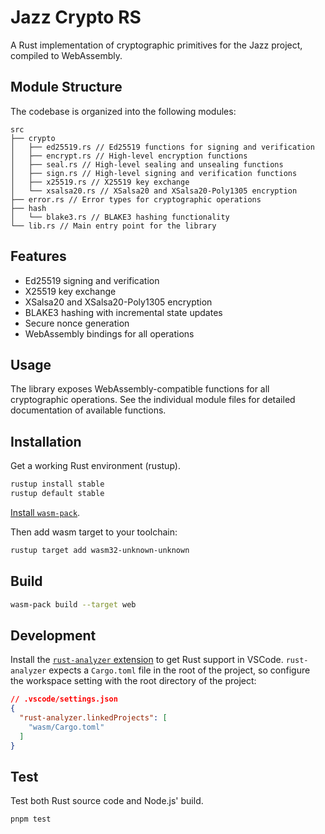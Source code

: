 # Jazz Crypto RS

A Rust implementation of cryptographic primitives for the Jazz project, compiled to WebAssembly.

## Module Structure

The codebase is organized into the following modules:

```
src
├── crypto
│   ├── ed25519.rs // Ed25519 functions for signing and verification
│   ├── encrypt.rs // High-level encryption functions
│   ├── seal.rs // High-level sealing and unsealing functions
│   ├── sign.rs // High-level signing and verification functions
│   ├── x25519.rs // X25519 key exchange
│   └── xsalsa20.rs // XSalsa20 and XSalsa20-Poly1305 encryption
├── error.rs // Error types for cryptographic operations
├── hash
│   └── blake3.rs // BLAKE3 hashing functionality
└── lib.rs // Main entry point for the library
```

## Features

- Ed25519 signing and verification
- X25519 key exchange
- XSalsa20 and XSalsa20-Poly1305 encryption
- BLAKE3 hashing with incremental state updates
- Secure nonce generation
- WebAssembly bindings for all operations

## Usage

The library exposes WebAssembly-compatible functions for all cryptographic operations. See the individual module files for detailed documentation of available functions.

## Installation

Get a working Rust environment (rustup). 

```bash
rustup install stable
rustup default stable
```

[Install `wasm-pack`](https://rustwasm.github.io/wasm-pack/installer/).

Then add wasm target to your toolchain:

```bash
rustup target add wasm32-unknown-unknown
```

## Build

```bash
wasm-pack build --target web
```

## Development

Install the [`rust-analyzer` extension](https://marketplace.visualstudio.com/items?itemName=rust-lang.rust-analyzer) to get Rust support in VSCode. `rust-analyzer` expects a `Cargo.toml` file in the root of the project, so configure the workspace setting with the root directory of the project:

```json
// .vscode/settings.json
{
  "rust-analyzer.linkedProjects": [
    "wasm/Cargo.toml"
  ]
}
```


## Test

Test both Rust source code and Node.js' build.

```bash
pnpm test
```
